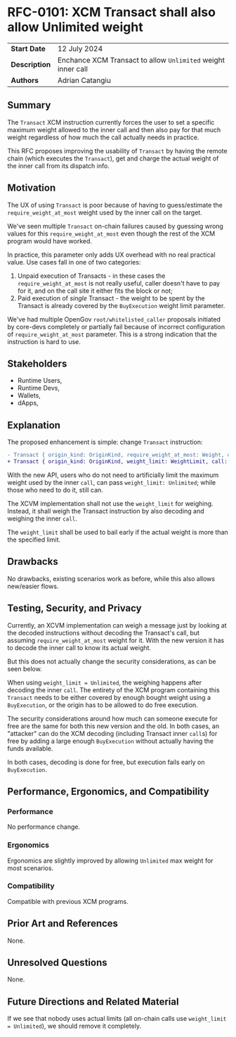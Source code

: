 # RFC-0101: XCM Transact shall also allow Unlimited weight

|                 |                                                                                             |
| --------------- | ------------------------------------------------------------------------------------------- |
| **Start Date**  | 12 July 2024                                                                                |
| **Description** | Enchance XCM Transact to allow `Unlimited` weight inner call                                |
| **Authors**     | Adrian Catangiu                                                                             |

## Summary

The `Transact` XCM instruction currently forces the user to set a specific maximum weight allowed to the inner call and then also pay for that much weight regardless of how much the call actually needs in practice.

This RFC proposes improving the usability of `Transact` by having the remote chain (which executes the `Transact`), get and charge the actual weight of the inner call from its dispatch info.

## Motivation

The UX of using `Transact` is poor because of having to guess/estimate the `require_weight_at_most` weight used by the inner call on the target.

We've seen multiple `Transact` on-chain failures caused by guessing wrong values for this `require_weight_at_most` even though the rest of the XCM program would have worked.

In practice, this parameter only adds UX overhead with no real practical value. Use cases fall in one of two categories:
1. Unpaid execution of Transacts - in these cases the `require_weight_at_most` is not really useful, caller doesn't
have to pay for it, and on the call site it either fits the block or not;
2. Paid execution of _single_ Transact - the weight to be spent by the Transact is already covered by the `BuyExecution`
weight limit parameter.

We've had multiple OpenGov `root/whitelisted_caller` proposals initiated by core-devs completely or partially fail
because of incorrect configuration of `require_weight_at_most` parameter. This is a strong indication that the
instruction is hard to use.

## Stakeholders

- Runtime Users,
- Runtime Devs,
- Wallets,
- dApps,

## Explanation

The proposed enhancement is simple: change `Transact` instruction:

```diff
- Transact { origin_kind: OriginKind, require_weight_at_most: Weight, call: DoubleEncoded<Call> },
+ Transact { origin_kind: OriginKind, weight_limit: WeightLimit, call: DoubleEncoded<Call> },
```

With the new API, users who do not need to artificially limit the maximum weight used by the inner `call`,
can pass `weight_limit: Unlimited`; while those who need to do it, still can.

The XCVM implementation shall not use the `weight_limit` for weighing. Instead, it shall weigh the Transact instruction by also decoding and weighing the inner `call`.

The `weight_limit` shall be used to bail early if the actual weight is more than the specified limit.

## Drawbacks

No drawbacks, existing scenarios work as before, while this also allows new/easier flows.

## Testing, Security, and Privacy

Currently, an XCVM implementation can weigh a message just by looking at the decoded instructions without decoding the Transact's call, but assuming `require_weight_at_most` weight for it. With the new version it has to decode the inner call to know its actual weight.

But this does not actually change the security considerations, as can be seen below.

When using `weight_limit = Unlimited`, the weighing happens after decoding the inner `call`. The entirety of the XCM program containing this `Transact` needs to be either covered by enough bought weight using a `BuyExecution`, or the origin has to be allowed to do free execution.

The security considerations around how much can someone execute for free are the same for
both this new version and the old. In both cases, an "attacker" can do the XCM decoding (including Transact inner `call`s) for free by adding a large enough `BuyExecution` without actually having the funds available.

In both cases, decoding is done for free, but execution fails early on `BuyExecution`.

## Performance, Ergonomics, and Compatibility

### Performance

No performance change.

### Ergonomics

Ergonomics are slightly improved by allowing `Unlimited` max weight for most scenarios.

### Compatibility

Compatible with previous XCM programs.

## Prior Art and References

None.

## Unresolved Questions

None.

## Future Directions and Related Material

If we see that nobody uses actual limits (all on-chain calls use `weight_limit = Unlimited`), we should remove it completely.
